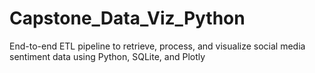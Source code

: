 # Capstone_Data_Viz_Python
End-to-end ETL pipeline to retrieve, process, and visualize social media sentiment data using Python, SQLite, and Plotly
